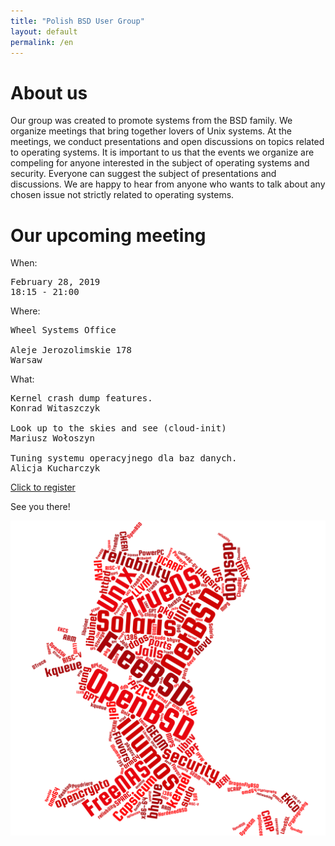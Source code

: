 ```yaml
---
title: "Polish BSD User Group"
layout: default
permalink: /en
---
```

<h1>About us</h1>
<p>Our group was created to promote systems from the BSD family. We organize meetings that bring together lovers of Unix systems. At the meetings, we conduct presentations and open discussions on topics related to operating systems. It is important to us that the events we organize are compeling for anyone interested in the subject of operating systems and security. Everyone can suggest the subject of presentations and discussions. We are happy to hear from anyone who wants to talk about any chosen issue not strictly related to operating systems.</p>

<h1>Our upcoming meeting</h1>

When:
<pre>
February 28, 2019
18:15 - 21:00
</pre>
Where:
<pre>
Wheel Systems Office

Aleje Jerozolimskie 178
Warsaw
</pre>
What:
<pre style="white-space: pre-wrap;">
Kernel crash dump features.
Konrad Witaszczyk

Look up to the skies and see (cloud-init)
Mariusz Wołoszyn

Tuning systemu operacyjnego dla baz danych.
Alicja Kucharczyk
</pre>

<a href="/registration">Click to register</a>

See you there!

![Topics](bsd-words-cloud.png)
